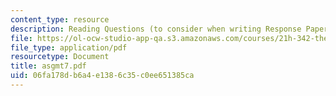```yaml
---
content_type: resource
description: Reading Questions (to consider when writing Response Papers).
file: https://ol-ocw-studio-app-qa.s3.amazonaws.com/courses/21h-342-the-royal-family-fall-2003/06fa178db6a4e1386c35c0ee651385ca_asgmt7.pdf
file_type: application/pdf
resourcetype: Document
title: asgmt7.pdf
uid: 06fa178d-b6a4-e138-6c35-c0ee651385ca
---
```

